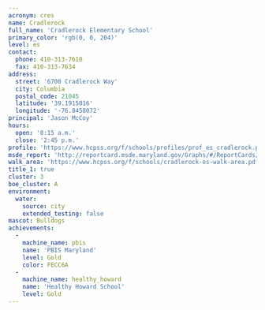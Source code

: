 ```yaml
---
acronym: cres
name: Cradlerock
full_name: 'Cradlerock Elementary School'
primary_color: 'rgb(0, 0, 204)'
level: es
contact:
  phone: 410-313-7610
  fax: 410-313-7634
address:
  street: '6700 Cradlerock Way'
  city: Columbia
  postal_code: 21045
  latitude: '39.1915016'
  longitude: '-76.8458072'
principal: 'Jason McCoy'
hours:
  open: '8:15 a.m.'
  close: '2:45 p.m.'
profile: 'https://www.hcpss.org/f/schools/profiles/prof_es_cradlerock.pdf'
msde_report: 'http://reportcard.msde.maryland.gov/Graphs/#/ReportCards/ReportCardSchool/1//1/13/0616/'
walk_area: 'https://www.hcpss.org/f/schools/cradlerock-es-walk-area.pdf'
title_1: true
cluster: 3
boe_cluster: A
environment:
  water:
    source: city
    extended_testing: false
mascot: Bulldogs
achievements:
  -
    machine_name: pbis
    name: 'PBIS Maryland'
    level: Gold
    color: FECC6A
  -
    machine_name: healthy_howard
    name: 'Healthy Howard School'
    level: Gold
---
```

